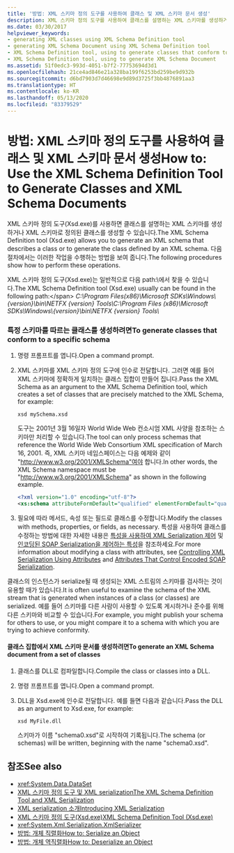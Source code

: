 ```yaml
---
title: '방법: XML 스키마 정의 도구를 사용하여 클래스 및 XML 스키마 문서 생성'
description: XML 스키마 정의 도구를 사용하여 클래스를 설명하는 XML 스키마를 생성하거나 XML 스키마로 정의된 클래스를 생성하는 방법을 알아봅니다.
ms.date: 03/30/2017
helpviewer_keywords:
- generating XML classes using XML Schema Definition tool
- generating XML Schema Document using XML Schema Definition tool
- XML Schema Definition tool, using to generate classes that conform to specific schema
- XML Schema Definition tool, using to generate XML Schema Document
ms.assetid: 51f0edc3-993d-4051-b7f2-77753694d3d1
ms.openlocfilehash: 21ce4ad846e21a328ba199f6253bd259be9d932b
ms.sourcegitcommit: d6bd7903d7d46698e9d89d3725f3bb4876891aa3
ms.translationtype: HT
ms.contentlocale: ko-KR
ms.lasthandoff: 05/13/2020
ms.locfileid: "83379529"
---
```

# <a name="how-to-use-the-xml-schema-definition-tool-to-generate-classes-and-xml-schema-documents"></a><span data-ttu-id="6c936-103">방법: XML 스키마 정의 도구를 사용하여 클래스 및 XML 스키마 문서 생성</span><span class="sxs-lookup"><span data-stu-id="6c936-103">How to: Use the XML Schema Definition Tool to Generate Classes and XML Schema Documents</span></span>
<span data-ttu-id="6c936-104">XML 스키마 정의 도구(Xsd.exe)를 사용하면 클래스를 설명하는 XML 스키마를 생성하거나 XML 스키마로 정의된 클래스를 생성할 수 있습니다.</span><span class="sxs-lookup"><span data-stu-id="6c936-104">The XML Schema Definition tool (Xsd.exe) allows you to generate an XML schema that describes a class or to generate the class defined by an XML schema.</span></span> <span data-ttu-id="6c936-105">다음 절차에서는 이러한 작업을 수행하는 방법을 보여 줍니다.</span><span class="sxs-lookup"><span data-stu-id="6c936-105">The following procedures show how to perform these operations.</span></span>

<span data-ttu-id="6c936-106">XML 스키마 정의 도구(Xsd.exe)는 일반적으로 다음 path:\에서 찾을 수 있습니다.</span><span class="sxs-lookup"><span data-stu-id="6c936-106">The XML Schema Definition tool (Xsd.exe) usually can be found in the following path:\</span></span>
<span data-ttu-id="6c936-107">_C:\\Program Files(x86)\\Microsoft SDKs\\Windows\\{version}\\bin\\NETFX {version} Tools\\_</span><span class="sxs-lookup"><span data-stu-id="6c936-107">_C:\\Program Files (x86)\\Microsoft SDKs\\Windows\\{version}\\bin\\NETFX {version} Tools\\_</span></span>

### <a name="to-generate-classes-that-conform-to-a-specific-schema"></a><span data-ttu-id="6c936-108">특정 스키마를 따르는 클래스를 생성하려면</span><span class="sxs-lookup"><span data-stu-id="6c936-108">To generate classes that conform to a specific schema</span></span>  
  
1. <span data-ttu-id="6c936-109">명령 프롬프트를 엽니다.</span><span class="sxs-lookup"><span data-stu-id="6c936-109">Open a command prompt.</span></span>  
  
2. <span data-ttu-id="6c936-110">XML 스키마를 XML 스키마 정의 도구에 인수로 전달합니다. 그러면 예를 들어 XML 스키마에 정확하게 일치하는 클래스 집합이 만들어 집니다.</span><span class="sxs-lookup"><span data-stu-id="6c936-110">Pass the XML Schema as an argument to the XML Schema Definition tool, which creates a set of classes that are precisely matched to the XML Schema, for example:</span></span>  
  
    ```console  
    xsd mySchema.xsd  
    ```  
  
     <span data-ttu-id="6c936-111">도구는 2001년 3월 16일자 World Wide Web 컨소시엄 XML 사양을 참조하는 스키마만 처리할 수 있습니다.</span><span class="sxs-lookup"><span data-stu-id="6c936-111">The tool can only process schemas that reference the World Wide Web Consortium XML specification of March 16, 2001.</span></span> <span data-ttu-id="6c936-112">즉, XML 스키마 네임스페이스는 다음 예제와 같이 "http://www.w3.org/2001/XMLSchema"여야 합니다.</span><span class="sxs-lookup"><span data-stu-id="6c936-112">In other words, the XML Schema namespace must be "http://www.w3.org/2001/XMLSchema" as shown in the following example.</span></span>  
  
    ```xml  
    <?xml version="1.0" encoding="utf-8"?>  
    <xs:schema attributeFormDefault="qualified" elementFormDefault="qualified" targetNamespace="" xmlns:xs="http://www.w3.org/2001/XMLSchema" />  
    ```  
  
3. <span data-ttu-id="6c936-113">필요에 따라 메서드, 속성 또는 필드로 클래스를 수정합니다.</span><span class="sxs-lookup"><span data-stu-id="6c936-113">Modify the classes with methods, properties, or fields, as necessary.</span></span> <span data-ttu-id="6c936-114">특성을 사용하여 클래스를 수정하는 방법에 대한 자세한 내용은 [특성을 사용하여 XML Serialization 제어](../../../docs/standard/serialization/controlling-xml-serialization-using-attributes.md) 및 [인코딩된 SOAP Serialization을 제어하는 특성](../../../docs/standard/serialization/attributes-that-control-encoded-soap-serialization.md)을 참조하세요.</span><span class="sxs-lookup"><span data-stu-id="6c936-114">For more information about modifying a class with attributes, see [Controlling XML Serialization Using Attributes](../../../docs/standard/serialization/controlling-xml-serialization-using-attributes.md) and [Attributes That Control Encoded SOAP Serialization](../../../docs/standard/serialization/attributes-that-control-encoded-soap-serialization.md).</span></span>  
  
 <span data-ttu-id="6c936-115">클래스의 인스턴스가 serialize될 때 생성되는 XML 스트림의 스키마를 검사하는 것이 유용할 때가 있습니다.</span><span class="sxs-lookup"><span data-stu-id="6c936-115">It is often useful to examine the schema of the XML stream that is generated when instances of a class (or classes) are serialized.</span></span> <span data-ttu-id="6c936-116">예를 들어 스키마를 다른 사람이 사용할 수 있도록 게시하거나 준수를 위해 다른 스키마와 비교할 수 있습니다.</span><span class="sxs-lookup"><span data-stu-id="6c936-116">For example, you might publish your schema for others to use, or you might compare it to a schema with which you are trying to achieve conformity.</span></span>  
  
#### <a name="to-generate-an-xml-schema-document-from-a-set-of-classes"></a><span data-ttu-id="6c936-117">클래스 집합에서 XML 스키마 문서를 생성하려면</span><span class="sxs-lookup"><span data-stu-id="6c936-117">To generate an XML Schema document from a set of classes</span></span>  
  
1. <span data-ttu-id="6c936-118">클래스를 DLL로 컴파일합니다.</span><span class="sxs-lookup"><span data-stu-id="6c936-118">Compile the class or classes into a DLL.</span></span>  
  
2. <span data-ttu-id="6c936-119">명령 프롬프트를 엽니다.</span><span class="sxs-lookup"><span data-stu-id="6c936-119">Open a command prompt.</span></span>  
  
3. <span data-ttu-id="6c936-120">DLL을 Xsd.exe에 인수로 전달합니다. 예를 들면 다음과 같습니다.</span><span class="sxs-lookup"><span data-stu-id="6c936-120">Pass the DLL as an argument to Xsd.exe, for example:</span></span>  
  
    ```console  
    xsd MyFile.dll  
    ```  
  
     <span data-ttu-id="6c936-121">스키마가 이름 "schema0.xsd"로 시작하여 기록됩니다.</span><span class="sxs-lookup"><span data-stu-id="6c936-121">The schema (or schemas) will be written, beginning with the name "schema0.xsd".</span></span>  
  
## <a name="see-also"></a><span data-ttu-id="6c936-122">참조</span><span class="sxs-lookup"><span data-stu-id="6c936-122">See also</span></span>

- <xref:System.Data.DataSet>
- [<span data-ttu-id="6c936-123">XML 스키마 정의 도구 및 XML serialization</span><span class="sxs-lookup"><span data-stu-id="6c936-123">The XML Schema Definition Tool and XML Serialization</span></span>](../../../docs/standard/serialization/the-xml-schema-definition-tool-and-xml-serialization.md)
- [<span data-ttu-id="6c936-124">XML serialization 소개</span><span class="sxs-lookup"><span data-stu-id="6c936-124">Introducing XML Serialization</span></span>](../../../docs/standard/serialization/introducing-xml-serialization.md)
- [<span data-ttu-id="6c936-125">XML 스키마 정의 도구(Xsd.exe)</span><span class="sxs-lookup"><span data-stu-id="6c936-125">XML Schema Definition Tool (Xsd.exe)</span></span>](../../../docs/standard/serialization/xml-schema-definition-tool-xsd-exe.md)
- <xref:System.Xml.Serialization.XmlSerializer>
- [<span data-ttu-id="6c936-126">방법: 개체 직렬화</span><span class="sxs-lookup"><span data-stu-id="6c936-126">How to: Serialize an Object</span></span>](../../../docs/standard/serialization/how-to-serialize-an-object.md)
- [<span data-ttu-id="6c936-127">방법: 개체 역직렬화</span><span class="sxs-lookup"><span data-stu-id="6c936-127">How to: Deserialize an Object</span></span>](../../../docs/standard/serialization/how-to-deserialize-an-object.md)
